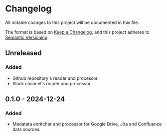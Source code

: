 # Changelog

All notable changes to this project will be documented in this file.

The format is based on [Keep a Changelog](https://keepachangelog.com/en/1.1.0/),
and this project adheres to [Semantic Versioning](https://semver.org/spec/v2.0.0.html).

## Unreleased

### Added

- Github repository's reader and processor.
- Slack channel's reader and processor.

## 0.1.0 - 2024-12-24

### Added

- Medatata enritcher and processor for Google Drive, Jira and Confluence data sources.
